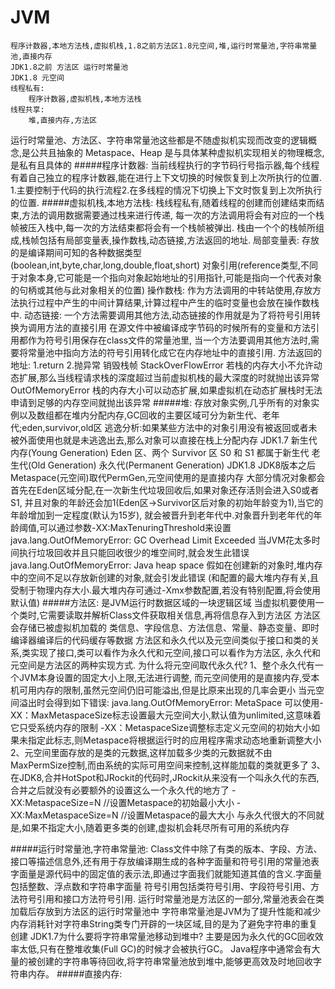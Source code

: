 # **JVM**
    程序计数器,本地方法栈,虚拟机栈,1.8之前方法区1.8元空间,堆,运行时常量池,字符串常量池,直接内存
    JDK1.8之前 方法区 运行时常量池
    JDK1.8 元空间
    线程私有:
        程序计数器,虚拟机栈,本地方法栈
    线程共享:
        堆,直接内存,方法区
        
运行时常量池、方法区、字符串常量池这些都是不随虚拟机实现而改变的逻辑概念,是公共且抽象的
Metaspace、Heap 是与具体某种虚拟机实现相关的物理概念,是私有且具体的
#####程序计数器:
    当前线程执行的字节码行号指示器,每个线程有着自己独立的程序计数器,能在进行上下文切换的时候恢复到上次所执行的位置.
    1.主要控制于代码的执行流程2.在多线程的情况下切换上下文时恢复到上次所执行的位置.
#####虚拟机栈,本地方法栈:
    栈线程私有,随着线程的创建而创建结束而结束,方法的调用数据需要通过栈来进行传递,
    每一次的方法调用将会有对应的一个栈帧被压入栈中,每一次的方法结束都将会有一个栈帧被弹出.
    栈由一个个的栈帧所组成,栈帧包括有局部变量表,操作数栈,动态链接,方法返回的地址.
        局部变量表:
            存放的是编译期间可知的各种数据类型(boolean,int,byte,char,long,double,float,short)
        对象引用(reference类型,不同于对象本身,它可能是一个指向对象起始地址的引用指针,可能是指向一个代表对象的句柄或其他与此对象相关的位置)
        操作数栈:
            作为方法调用的中转站使用,存放方法执行过程中产生的中间计算结果,计算过程中产生的临时变量也会放在操作数栈中.
        动态链接:
            一个方法需要调用其他方法,动态链接的作用就是为了将符号引用转换为调用方法的直接引用
            在源文件中被编译成字节码的时候所有的变量和方法引用都作为符号引用保存在class文件的常量池里,
            当一个方法要调用其他方法时,需要将常量池中指向方法的符号引用转化成它在内存地址中的直接引用.
        方法返回的地址:
            1.return 2.抛异常 销毁栈帧
        StackOverFlowError 若栈的内存大小不允许动态扩展,那么当线程请求栈的深度超过当前虚拟机栈的最大深度的时就抛出该异常
        OutOfMemoryError 栈的内存大小可以动态扩展,如果虚拟机在动态扩展栈时无法申请到足够的内存空间就抛出该异常
#####堆:
    存放对象实例,几乎所有的对象实例以及数组都在堆内分配内存,GC回收的主要区域可分为新生代、老年代;eden,survivor,old区
    逃逸分析:如果某些方法中的对象引用没有被返回或者未被外面使用也就是未逃逸出去,那么对象可以直接在栈上分配内存
    JDK1.7
        新生代内存(Young Generation) Eden 区、两个 Survivor 区 S0 和 S1 都属于新生代
        老生代(Old Generation)
        永久代(Permanent Generation)
    JDK1.8
        JDK8版本之后Metaspace(元空间)取代PermGen,元空间使用的是直接内存
    大部分情况对象都会首先在Eden区域分配,在一次新生代垃圾回收后,如果对象还存活则会进入S0或者S1,
    并且对象的年龄还会加1(Eden区->Survivor区后对象的初始年龄变为1),当它的年龄增加到一定程度(默认为15岁),
    就会被晋升到老年代中.对象晋升到老年代的年龄阈值,可以通过参数-XX:MaxTenuringThreshold来设置
    java.lang.OutOfMemoryError: GC Overhead Limit Exceeded
        当JVM花太多时间执行垃圾回收并且只能回收很少的堆空间时,就会发生此错误
    java.lang.OutOfMemoryError: Java heap space
        假如在创建新的对象时,堆内存中的空间不足以存放新创建的对象,就会引发此错误
        (和配置的最大堆内存有关,且受制于物理内存大小.最大堆内存可通过-Xmx参数配置,若没有特别配置,将会使用默认值)
#####方法区:
    是JVM运行时数据区域的一块逻辑区域
    当虚拟机要使用一个类时,它需要读取并解析Class文件获取相关信息,再将信息存入到方法区
    方法区会存储已被虚拟机加载的 类信息、字段信息、方法信息、常量、静态变量、即时编译器编译后的代码缓存等数据
    方法区和永久代以及元空间类似于接口和类的关系,类实现了接口,类可以看作为永久代和元空间,接口可以看作为方法区,
    永久代和元空间是方法区的两种实现方式.
    为什么将元空间取代永久代?
        1、整个永久代有一个JVM本身设置的固定大小上限,无法进行调整,
        而元空间使用的是直接内存,受本机可用内存的限制,虽然元空间仍旧可能溢出,但是比原来出现的几率会更小
        当元空间溢出时会得到如下错误: java.lang.OutOfMemoryError: MetaSpace
        可以使用-XX：MaxMetaspaceSize标志设置最大元空间大小,默认值为unlimited,这意味着它只受系统内存的限制
        -XX：MetaspaceSize调整标志定义元空间的初始大小如果未指定此标志,则Metaspace将根据运行时的应用程序需求动态地重新调整大小
        2、元空间里面存放的是类的元数据,这样加载多少类的元数据就不由MaxPermSize控制,而由系统的实际可用空间来控制,这样能加载的类就更多了
        3、在JDK8,合并HotSpot和JRockit的代码时,JRockit从来没有一个叫永久代的东西,合并之后就没有必要额外的设置这么一个永久代的地方了
    -XX:MetaspaceSize=N //设置Metaspace的初始最小大小
    -XX:MaxMetaspaceSize=N //设置Metaspace的最大大小
    与永久代很大的不同就是,如果不指定大小,随着更多类的创建,虚拟机会耗尽所有可用的系统内存

#####运行时常量池,字符串常量池:
    Class文件中除了有类的版本、字段、方法、接口等描述信息外,还有用于存放编译期生成的各种字面量和符号引用的常量池表
    字面量是源代码中的固定值的表示法,即通过字面我们就能知道其值的含义.字面量包括整数、浮点数和字符串字面量
    符号引用包括类符号引用、字段符号引用、方法符号引用和接口方法符号引用.
    运行时常量池是方法区的一部分,常量池表会在类加载后存放到方法区的运行时常量池中
    字符串常量池是JVM为了提升性能和减少内存消耗针对字符串String类专门开辟的一块区域,目的是为了避免字符串的重复创建
    JDK1.7为什么要将字符串常量池移动到堆中?
        主要是因为永久代的GC回收效率太低,只有在整堆收集(Full GC)的时候才会被执行GC。
        Java程序中通常会有大量的被创建的字符串等待回收,将字符串常量池放到堆中,能够更高效及时地回收字符串内存。
#####直接内存:

